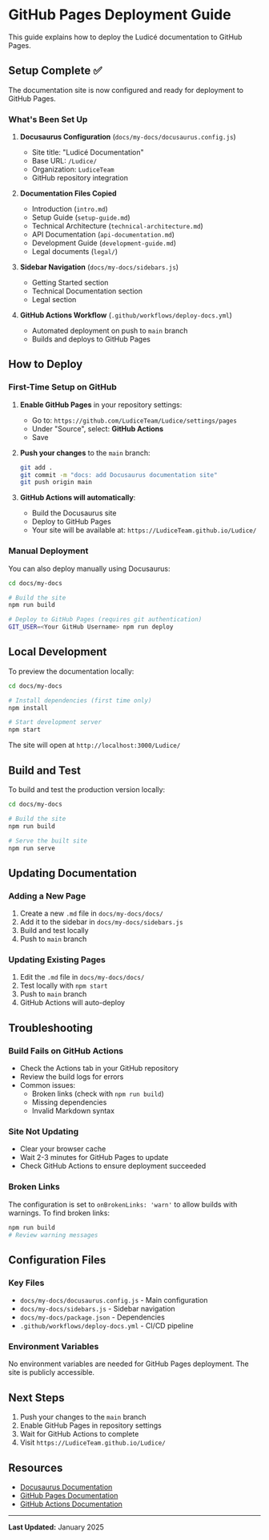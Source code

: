 # GitHub Pages Deployment Guide

This guide explains how to deploy the Ludicé documentation to GitHub Pages.

## Setup Complete ✅

The documentation site is now configured and ready for deployment to GitHub Pages.

### What's Been Set Up

1. **Docusaurus Configuration** (`docs/my-docs/docusaurus.config.js`)
   - Site title: "Ludicé Documentation"
   - Base URL: `/Ludice/`
   - Organization: `LudiceTeam`
   - GitHub repository integration

2. **Documentation Files Copied**
   - Introduction (`intro.md`)
   - Setup Guide (`setup-guide.md`)
   - Technical Architecture (`technical-architecture.md`)
   - API Documentation (`api-documentation.md`)
   - Development Guide (`development-guide.md`)
   - Legal documents (`legal/`)

3. **Sidebar Navigation** (`docs/my-docs/sidebars.js`)
   - Getting Started section
   - Technical Documentation section
   - Legal section

4. **GitHub Actions Workflow** (`.github/workflows/deploy-docs.yml`)
   - Automated deployment on push to `main` branch
   - Builds and deploys to GitHub Pages

## How to Deploy

### First-Time Setup on GitHub

1. **Enable GitHub Pages** in your repository settings:
   - Go to: `https://github.com/LudiceTeam/Ludice/settings/pages`
   - Under "Source", select: **GitHub Actions**
   - Save

2. **Push your changes** to the `main` branch:
   ```bash
   git add .
   git commit -m "docs: add Docusaurus documentation site"
   git push origin main
   ```

3. **GitHub Actions will automatically**:
   - Build the Docusaurus site
   - Deploy to GitHub Pages
   - Your site will be available at: `https://LudiceTeam.github.io/Ludice/`

### Manual Deployment

You can also deploy manually using Docusaurus:

```bash
cd docs/my-docs

# Build the site
npm run build

# Deploy to GitHub Pages (requires git authentication)
GIT_USER=<Your GitHub Username> npm run deploy
```

## Local Development

To preview the documentation locally:

```bash
cd docs/my-docs

# Install dependencies (first time only)
npm install

# Start development server
npm start
```

The site will open at `http://localhost:3000/Ludice/`

## Build and Test

To build and test the production version locally:

```bash
cd docs/my-docs

# Build the site
npm run build

# Serve the built site
npm run serve
```

## Updating Documentation

### Adding a New Page

1. Create a new `.md` file in `docs/my-docs/docs/`
2. Add it to the sidebar in `docs/my-docs/sidebars.js`
3. Build and test locally
4. Push to `main` branch

### Updating Existing Pages

1. Edit the `.md` file in `docs/my-docs/docs/`
2. Test locally with `npm start`
3. Push to `main` branch
4. GitHub Actions will auto-deploy

## Troubleshooting

### Build Fails on GitHub Actions

- Check the Actions tab in your GitHub repository
- Review the build logs for errors
- Common issues:
  - Broken links (check with `npm run build`)
  - Missing dependencies
  - Invalid Markdown syntax

### Site Not Updating

- Clear your browser cache
- Wait 2-3 minutes for GitHub Pages to update
- Check GitHub Actions to ensure deployment succeeded

### Broken Links

The configuration is set to `onBrokenLinks: 'warn'` to allow builds with warnings. To find broken links:

```bash
npm run build
# Review warning messages
```

## Configuration Files

### Key Files

- `docs/my-docs/docusaurus.config.js` - Main configuration
- `docs/my-docs/sidebars.js` - Sidebar navigation
- `docs/my-docs/package.json` - Dependencies
- `.github/workflows/deploy-docs.yml` - CI/CD pipeline

### Environment Variables

No environment variables are needed for GitHub Pages deployment. The site is publicly accessible.

## Next Steps

1. Push your changes to the `main` branch
2. Enable GitHub Pages in repository settings
3. Wait for GitHub Actions to complete
4. Visit `https://LudiceTeam.github.io/Ludice/`

## Resources

- [Docusaurus Documentation](https://docusaurus.io/docs)
- [GitHub Pages Documentation](https://docs.github.com/en/pages)
- [GitHub Actions Documentation](https://docs.github.com/en/actions)

---

**Last Updated:** January 2025
